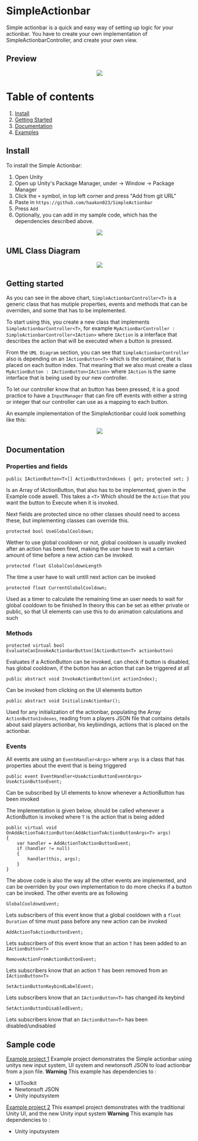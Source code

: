 # SimpleActionbar
Simple actionbar is a quick and easy way of setting up logic for your actionbar. You have to create 
your own implementation of SimpleActionbarController, and create your own view.

 ## Preview
 <p align="center">
 <img src="https://user-images.githubusercontent.com/20074902/118862335-e5588900-b8dd-11eb-9e9b-28ba4fac2eef.gif">
 </p>

# Table of contents
1. [Install](https://github.com/haakon023/SimpleActionbar#Install)
3. [Getting Started](https://github.com/haakon023/SimpleActionbar#Getting-started)
4. [Documentation](https://github.com/haakon023/SimpleActionbar#Documentation)
5. [Examples](https://github.com/haakon023/SimpleActionbar#Sample-code)

## Install

To install the Simple Actionbar:
1. Open Unity
2. Open up Unity's Package Manager, under -> Window -> Package Manager
3. Click the `+` symbol, in top left corner and press "Add from git URL"
4. Paste in `https://github.com/haakon023/SimpleActionbar` 
5. Press `Add`
6. Optionally, you can add in my sample code, which has the dependencies described above.
 <p align="center">
 <img src="https://user-images.githubusercontent.com/20074902/118721036-a289a900-b82a-11eb-9f8e-19c5146e960a.png">
 </p>


## UML Class Diagram
<p align="center">
<img src="https://user-images.githubusercontent.com/20074902/118694399-53cd1680-b80c-11eb-830d-d44cb4fc8ebb.png">
</p>


## Getting started
As you can see in the above chart, `SimpleActionbarController<T>` is a generic class that has mutiple properties, events and methods that can be overriden, and some that has to be implemented.

To start using this, you create a new class that implements `SimpleActionbarController<T>`, for example `MyActionBarController : SimpleActionbarController<IAction>`
where `IAction` is a interface that describes the action that will be executed when a button is pressed.

From the `UML Diagram` section, you can see that `SimpleActionbarController` also is depending on an `IActionButton<T>` which is the container, that is placed on each button index.
That meaning that we also must create a class `MyActionButton : IActionButton<IAction>`
where `IAction` is the same interface that is being used by our new controller.

To let our controller know that an button has been pressed, it is a good practice to have a `InputManager` that can fire off events with either a string or integer that our controller can use as a mapping to each button.

An example implementation of the SimpleActionbar could look something like this:

<p align="center">
<img src="https://user-images.githubusercontent.com/20074902/118721764-8e927700-b82b-11eb-9881-ac1ab19511b4.png">
</p>

## Documentation

### Properties and fields

`public IActionButton<T>[] ActionButtonIndexes { get; protected set; }`

Is an Array of IActionButton, that also has to be implemented, given in the Example code aswell. This takes a `<T>` Which should be the `Action` that you want the button to Execute when it is invoked.

Next fields are protected since no other classes should need to access these, but implementing classes can override this.

`protected bool UseGlobalCooldown;`

Wether to use global cooldown or not, global cooldown is usually invoked after an action has been fired, making the user have to wait a certain amount of time before
a new action can be invoked.

`protected float GlobalCooldownLength`

The time a user have to wait untill next action can be invoked

`protected float CurrentGlobalCooldown;`

Used as a timer to calculate the remaining time an user needs to wait for global cooldown to be finished
In theory this can be set as either private or public, so that UI elements can use this to do animation calculations and such

### Methods

`protected virtual bool EvaluateCanInvokeActionbarButton(IActionButton<T> actionbutton)`

Evaluates if a ActionButton can be invoked, can check if button is disabled, has global cooldown, if the button has an action that can be triggered at all

`public abstract void InvokeActionButton(int actionIndex);` 

Can be invoked from clicking on the UI elements button

`public abstract void InitializeActionbar();`

Used for any initialization of the actionbar, populating the Array `ActionButtonIndexes`, reading from a players JSON file that contains details about said players actionbar, his keybindings, actions that is placed on the actionbar.

### Events

All events are using an `EventHandler<Args>` where `args` is a class that has properties about the event that is being triggered


`public event EventHandler<UseActionButtonEventArgs> UseActionButtonEvent;`

Can be subscribed by UI elements to know whenever a ActionButton has been invoked

The implementation is given below, should be called whenever a ActionButton is invoked where `T` is the action that is being added
```
public virtual void OnAddActionToActionButton(AddActionToActionButtonArgs<T> args)
{
    var handler = AddActionToActionButtonEvent;
    if (handler != null)
    {
        handler(this, args);
    }
}
``` 

The above code is also the way all the other events are implemented, and can be overriden by your own implementation to do more checks if a button can be invoked.
The other events are as following

`GlobalCooldownEvent;`

Lets subscribers of this event know that a global cooldown with a `float Duration` of time must pass before any new action can be invoked

`AddActionToActionButtonEvent;`

Lets subscribers of this event know that an action `T` has been added to an `IActionButton<T>`

`RemoveActionFromActionButtonEvent;` 

Lets subscribers know that an action `T` has been removed from an `IActionButton<T>`

`SetActionButtonKeybindLabelEvent;`

Lets subscribers know that an `IActionButton<T>` has changed its keybind

`SetActionButtonDisabledEvent;`

Lets subscribers know that an `IActionButton<T>` has been disabled/undisabled


## Sample code
[Example project 1](https://github.com/haakon023/SimpleActionbar/tree/master/Samples%7E/Example1)
Example project demonstrates the Simple actionbar using unitys new input system, UI system and newtonsoft JSON to load actionbar from a json file.
**Warning** This example has dependencies to :

- UIToolkit
- Newtonsoft JSON
- Unity inputsystem

[Example project 2](https://github.com/haakon023/SimpleActionbar/tree/master/Samples%7E/ExampleWithStandardUI)
This exampel project demonstrates with the traditional Unity UI, and the new Unity input system
**Warning** This example has dependencies to :
- Unity inputsystem
